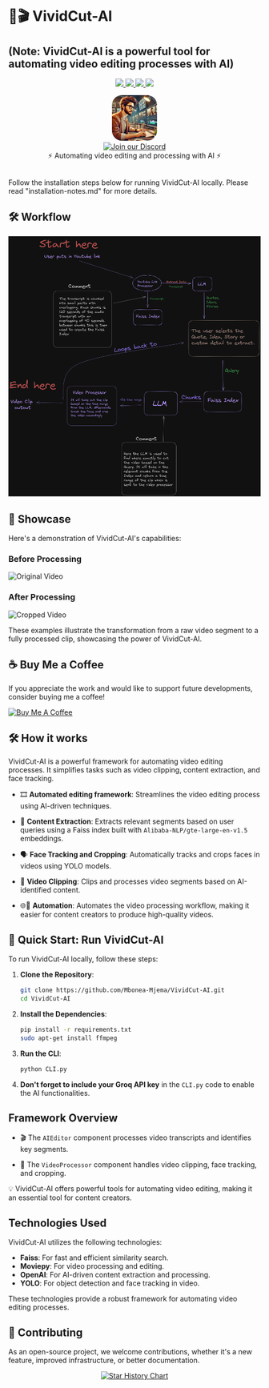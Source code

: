 # 🚀🎬 VividCut-AI

## (Note: VividCut-AI is a powerful tool for automating video editing processes with AI)

<p align="center">
  <a href="https://discord.gg/gVCBcfSH">
    <img src="https://dcbadge.vercel.app/api/server/gVCBcfSH?compact=true&style=flat">
  </a>
  <a href="https://github.com/Mbonea-Mjema/VividCut-AI/stargazers">
    <img src="https://img.shields.io/github/stars/Mbonea-Mjema/VividCut-AI?style=social">
  </a>
  <a href="https://github.com/Mbonea-Mjema/VividCut-AI/releases">
    <img src="https://img.shields.io/github/downloads/Mbonea-Mjema/VividCut-AI/total?style=flat-square">
  </a>
  <a href="https://github.com/Mbonea-Mjema/VividCut-AI/wiki">
    <img src="https://img.shields.io/badge/docs-visit-blue">
  </a>  
</p>

<div align="center" style="border-radius: 20px;" width="18%">
    <img src="editor_pic.webp" alt="VividCut-AI Logo" style="border-radius: 20px;" width="18%"/>
</div>
<div align="center">
  <a href="https://discord.gg/gVCBcfSH">
    <img src="https://img.shields.io/discord/1126042224979886160?color=7289da&logo=discord&logoColor=blue&labelColor=white&color=cyan" alt="Join our Discord" height="34">
  </a>
</div>

<div align="center">
⚡ Automating video editing and processing with AI ⚡
</div>
</br>

Follow the installation steps below for running VividCut-AI locally.
Please read "installation-notes.md" for more details.

## 🛠️ Workflow

![Workflow](Untitled-2023-08-28-1608.png)

## 🎥 Showcase

Here's a demonstration of VividCut-AI's capabilities:

### Before Processing

![Original Video](Sample/original.gif)

### After Processing

![Cropped Video](Sample/cropped.gif)

These examples illustrate the transformation from a raw video segment to a fully processed clip, showcasing the power of VividCut-AI.

## ☕ Buy Me a Coffee

If you appreciate the work and would like to support future developments, consider buying me a coffee!

<a href="https://buymeacoffee.com/telegramsui" target="_blank"><img src="https://cdn.buymeacoffee.com/buttons/v2/default-yellow.png" alt="Buy Me A Coffee" height="50" width="210"></a>

## 🛠️ How it works

VividCut-AI is a powerful framework for automating video editing processes. It simplifies tasks such as video clipping, content extraction, and face tracking.

- 🎞️ **Automated editing framework**: Streamlines the video editing process using AI-driven techniques.

- 📃 **Content Extraction**: Extracts relevant segments based on user queries using a Faiss index built with `Alibaba-NLP/gte-large-en-v1.5` embeddings.

- 🗣️ **Face Tracking and Cropping**: Automatically tracks and crops faces in videos using YOLO models.

- 🔗 **Video Clipping**: Clips and processes video segments based on AI-identified content.

- 🌐🎥 **Automation**: Automates the video processing workflow, making it easier for content creators to produce high-quality videos.

## 🚀 Quick Start: Run VividCut-AI

To run VividCut-AI locally, follow these steps:

1. **Clone the Repository**:

   ```bash
   git clone https://github.com/Mbonea-Mjema/VividCut-AI.git
   cd VividCut-AI
   ```

2. **Install the Dependencies**:

   ```bash
   pip install -r requirements.txt
   sudo apt-get install ffmpeg
   ```

3. **Run the CLI**:

   ```bash
   python CLI.py
   ```

4. **Don't forget to include your Groq API key** in the `CLI.py` code to enable the AI functionalities.

## Framework Overview

- 🎬 The `AIEditor` component processes video transcripts and identifies key segments.

- 🎥 The `VideoProcessor` component handles video clipping, face tracking, and cropping.

💡 VividCut-AI offers powerful tools for automating video editing, making it an essential tool for content creators.

## Technologies Used

VividCut-AI utilizes the following technologies:

- **Faiss**: For fast and efficient similarity search.
- **Moviepy**: For video processing and editing.
- **OpenAI**: For AI-driven content extraction and processing.
- **YOLO**: For object detection and face tracking in video.

These technologies provide a robust framework for automating video editing processes.

## 💁 Contributing

As an open-source project, we welcome contributions, whether it's a new feature, improved infrastructure, or better documentation.

<p align="center">
  <a href="https://star-history.com/#Mbonea-Mjema/VividCut-AI&Date">
    <img src="https://api.star-history.com/svg?repos=Mbonea-Mjema/VividCut-AI&type=Date" alt="Star History Chart">
  </a>
</p>